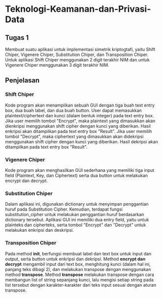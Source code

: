 # Teknologi-Keamanan-dan-Privasi-Data

## Tugas 1
Membuat suatu aplikasi untuk implementasi simetrik kriptogtafi, yaitu Shift Chiper, Vigenere Chiper, Substitution Chiper, dan Transposition Chiper. Untuk aplikasi Shift Chiper menggunakan 2 digit terakhir NIM dan untuk Vigenere Chiper menggunakan 3 digit terakhir NIM.

## Penjelasan
### Shift Chiper
Kode program akan menampilkan sebuah GUI dengan tiga buah text entry box, dua buah label, dan dua buah button. User dapat memasukkan plaintext/ciphertext dan kunci (dalam bentuk integer) pada text entry box. Jika user memilih tombol "Encrypt", maka plaintext yang dimasukkan akan dienkripsi menggunakan shift cipher dengan kunci yang diberikan. Hasil enkripsi akan ditampilkan pada text entry box "Result". Jika user memilih tombol "Decrypt", maka ciphertext yang dimasukkan akan didekripsi menggunakan shift cipher dengan kunci yang diberikan. Hasil dekripsi akan ditampilkan pada text entry box "Result".
### Vigenere Chiper
Kode program akan menghasilkan GUI sederhana yang memiliki tiga input field (Plaintext, Key, dan Ciphertext) serta dua button untuk melakukan encrypt dan decrypt.
### Substitution Chiper
Dalam aplikasi ini, digunakan dictionary untuk menyimpan penggantian huruf pada Substitution Cipher. Kemudian, terdapat fungsi substitution_cipher untuk melakukan penggantian huruf berdasarkan dictionary tersebut. Aplikasi GUI ini memiliki dua entry field, yaitu untuk plainteks dan cipherteks, serta tombol "Encrypt" dan "Decrypt" untuk melakukan enkripsi dan deskripsi.
### Transposition Chiper
Pada method __init__, berfungsi membuat label dan text box untuk input dan output, serta button untuk enkripsi dan dekripsi. Method __encrypt dan decrypt__ mengambil input dari text box, menghitung kunci (dalam hal ini, panjang teks dibagi 2), dan melakukan transpose dengan menggunakan method __transpose__. Method __transpose__ melakukan transpose dengan cara membangun list of string sepanjang kunci, lalu mengisi setiap string pada list tersebut dengan karakter-karakter dari teks input sesuai dengan aturan transpose.
